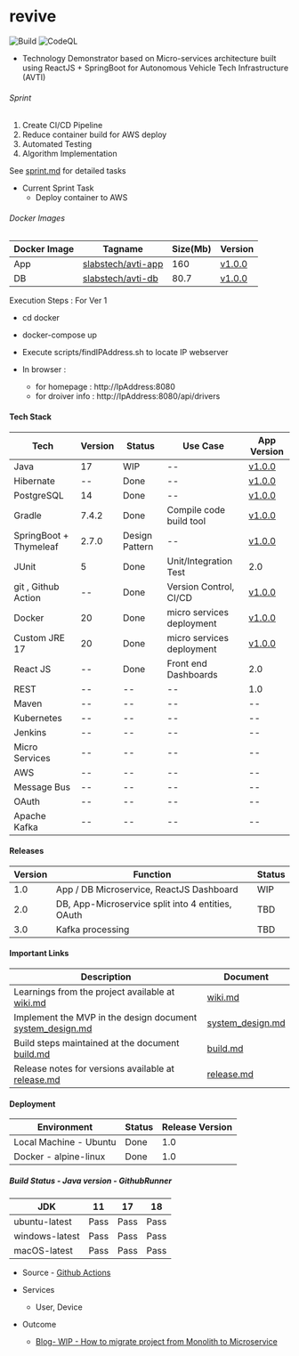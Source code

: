 # revive

![Build](https://github.com/sachinsshetty/revive/actions/workflows/main.yml/badge.svg) ![CodeQL](https://github.com/sachinsshetty/revive/actions/workflows/codeql-analysis.yml/badge.svg)

* Technology Demonstrator based on Micro-services architecture built using ReactJS + SpringBoot for Autonomous Vehicle Tech Infrastructure (AVTI)


###### Sprint

1. Create CI/CD Pipeline
2. Reduce container build for AWS deploy
3. Automated Testing
4. Algorithm Implementation

  See [sprint.md](https://github.com/sachinsshetty/revive/blob/main/docs/sprint.md) for detailed tasks

  * Current Sprint Task
     * Deploy container to AWS

###### Docker Images

| Docker Image | Tagname | Size(Mb) | Version | 
|---|---|---|---|
| App | [slabstech/avti-app](https://hub.docker.com/r/slabstech/avti-app) | 160 | [v1.0.0](https://github.com/sachinsshetty/revive/releases/tag/v1.0.0) |
| DB | [slabstech/avti-db](https://hub.docker.com/r/slabstech/avti-db) | 80.7 | [v1.0.0](https://github.com/sachinsshetty/revive/releases/tag/v1.0.0) |

Execution Steps : For Ver 1
* cd docker
* docker-compose up
* Execute scripts/findIPAddress.sh to locate IP webserver

* In browser :
  * for homepage : http://IpAddress:8080
  * for droiver info : http://IpAddress:8080/api/drivers


#### Tech Stack

  |Tech | Version | Status | Use Case | App Version |
  |---|---|---|---|---|
  | Java | 17  | WIP |-- | [v1.0.0](https://github.com/sachinsshetty/revive/releases/tag/v1.0.0) |
  | Hibernate | -- | Done |-- | [v1.0.0](https://github.com/sachinsshetty/revive/releases/tag/v1.0.0) |
  | PostgreSQL | 14 | Done |-- | [v1.0.0](https://github.com/sachinsshetty/revive/releases/tag/v1.0.0) |
  | Gradle | 7.4.2 | Done | Compile code build tool | [v1.0.0](https://github.com/sachinsshetty/revive/releases/tag/v1.0.0) |
  | SpringBoot + Thymeleaf | 2.7.0 | Design Pattern |-- | [v1.0.0](https://github.com/sachinsshetty/revive/releases/tag/v1.0.0) |
  | JUnit | 5 | Done | Unit/Integration Test | 2.0 |
  | git , Github Action | -- | Done | Version Control, CI/CD | [v1.0.0](https://github.com/sachinsshetty/revive/releases/tag/v1.0.0)|
  | Docker | 20 | Done | micro services deployment | [v1.0.0](https://github.com/sachinsshetty/revive/releases/tag/v1.0.0) |
  | Custom JRE 17 | 20 | Done | micro services deployment | [v1.0.0](https://github.com/sachinsshetty/revive/releases/tag/v1.0.0) | 
  | React JS | -- | Done | Front end Dashboards | 2.0 |
  | REST | -- | -- |-- | 1.0 |
  | Maven | -- | -- |-- |-- |
  | Kubernetes | -- | -- | -- |-- |
  | Jenkins | -- | -- |-- |-- |
  | Micro Services | -- | -- |-- |-- |
  | AWS | -- | -- |-- |-- |
  | Message Bus| -- |-- |-- |-- |
  | OAuth | -- | -- |-- |-- |
  | Apache Kafka | -- | -- |-- |-- |

#### Releases

  | Version | Function | Status |
  |---|---|---|
  | 1.0 | App / DB Microservice, ReactJS Dashboard | WIP |
  | 2.0 | DB, App-Microservice split into 4 entities, OAuth |  TBD |
  | 3.0 | Kafka processing| TBD |


#### Important Links

| Description | Document |
|---|---|
|Learnings from the project available at [wiki.md](https://github.com/sachinsshetty/revive/blob/main/doc/wiki.md)|[wiki.md](https://github.com/sachinsshetty/revive/blob/main/doc/wiki.md)|
|Implement the MVP in the design document [system_design.md](https://github.com/sachinsshetty/revive/blob/main/doc/system_design.md)|[system_design.md](https://github.com/sachinsshetty/revive/blob/main/doc/system_design.md)|
|Build steps maintained at the document [build.md](https://github.com/sachinsshetty/revive/blob/main/doc/build.md)|[build.md](https://github.com/sachinsshetty/revive/blob/main/doc/build.md)|
|Release notes for versions available at [release.md](https://github.com/sachinsshetty/revive/blob/main/doc/release.md)|[release.md](https://github.com/sachinsshetty/revive/blob/main/doc/release.md)|


#### Deployment

| Environment | Status | Release Version |
|---|---|---|
| Local Machine - Ubuntu | Done | 1.0 |
| Docker - alpine-linux | Done | 1.0 |

##### Build Status - Java version - GithubRunner

| JDK | 11 | 17 | 18 |
|---|---|---|---|
| ubuntu-latest | Pass | Pass | Pass |
| windows-latest | Pass | Pass | Pass |
| macOS-latest | Pass | Pass | Pass |

* Source - [Github Actions](https://github.com/sachinsshetty/revive/actions/workflows/main.yml)

* Services
  * User, Device

* Outcome
  * [Blog- WIP - How to migrate project from Monolith to Microservice](https://slabstech.github.io/blog/monolith-microservice/)
